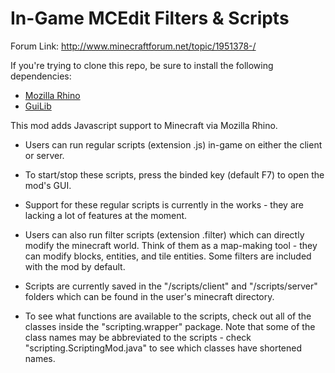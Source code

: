In-Game MCEdit Filters & Scripts
=================

Forum Link: http://www.minecraftforum.net/topic/1951378-/

If you're trying to clone this repo, be sure to install the following dependencies:
* [Mozilla Rhino](https://github.com/mozilla/rhino)
* [GuiLib](https://github.com/DavidGoldman/GuiLib)

This mod adds Javascript support to Minecraft via Mozilla Rhino.

* Users can run regular scripts (extension .js) in-game on either the client or server.
 * To start/stop these scripts, press the binded key (default F7) to open the mod's GUI.
 * Support for these regular scripts is currently in the works - they are lacking a lot of features at the moment. 

* Users can also run filter scripts (extension .filter) which can directly modify the minecraft world. Think of them as a map-making tool - they can modify blocks, entities, and tile entities. Some filters are included with the mod by default. 

* Scripts are currently saved in the "/scripts/client" and "/scripts/server" folders which can be found in the user's minecraft directory. 

* To see what functions are available to the scripts, check out all of the classes inside the "scripting.wrapper" package. Note that some of the class names may be abbreviated to the scripts - check "scripting.ScriptingMod.java" to see which classes have shortened names. 


